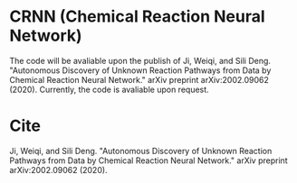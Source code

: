 # CRNN (Chemical Reaction Neural Network)

The code will be avaliable upon the publish of Ji, Weiqi, and Sili Deng. "Autonomous Discovery of Unknown Reaction Pathways from Data by Chemical Reaction Neural Network." arXiv preprint arXiv:2002.09062 (2020). Currently, the code is avaliable upon request.

# Cite
Ji, Weiqi, and Sili Deng. "Autonomous Discovery of Unknown Reaction Pathways from Data by Chemical Reaction Neural Network." arXiv preprint arXiv:2002.09062 (2020).
